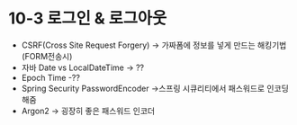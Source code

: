 # 10-3 로그인 & 로그아웃

* CSRF(Cross Site Request Forgery) -> 가짜폼에 정보를 넣게 만드는 해킹기법 (FORM전송시)
* &#x20;자바 Date vs LocalDateTime -> ??
* &#x20;Epoch Time -??
* &#x20;Spring Security PasswordEncoder ->스프링 시큐리티에서 패스워드로 인코딩해줌&#x20;
* Argon2 -> 굉장히 좋은 패스워드 인코더
